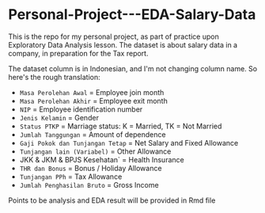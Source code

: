 # Personal-Project---EDA-Salary-Data

This is the repo for my personal project, as part of practice upon Exploratory Data Analysis lesson.
The dataset is about salary data in a company, in preparation for the Tax report.

The dataset column is in Indonesian, and I'm not changing column name. So here's the rough translation:
- `Masa Perolehan Awal` = Employee join month
- `Masa Perolehan Akhir` = Employee exit month
- `NIP` = Employee identification number
- `Jenis Kelamin` = Gender
- `Status PTKP` = Marriage status: K = Married, TK = Not Married
- `Jumlah Tanggungan` = Amount of dependence
- `Gaji Pokok dan Tunjangan Tetap` = Net Salary and Fixed Allowance
- `Tunjangan lain (Variabel)` = Other Allowance
- JKK & JKM & BPJS Kesehatan` = Health Insurance
- `THR dan Bonus` = Bonus / Holiday Allowance
- `Tunjangan PPh` = Tax Allowance
- `Jumlah Penghasilan Bruto` = Gross Income

Points to be analysis and EDA result will be provided in Rmd file
